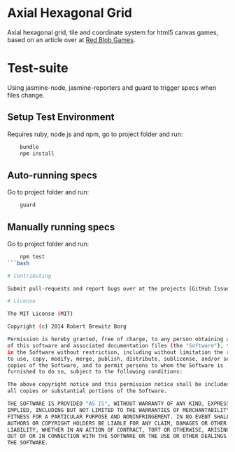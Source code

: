 # Axial Hexagonal Grid

Axial hexagonal grid, tile and coordinate system for html5 canvas games, based on an article over at [Red Blob Games](http://www.redblobgames.com/grids/hexagons/).

# Test-suite

Using jasmine-node, jasmine-reporters and guard to trigger specs when files change.

## Setup Test Environment

Requires ruby, node.js and npm, go to project folder and run:

```bash
    bundle
    npm install
```

## Auto-running specs

Go to project folder and run:

```bash
    guard
```

## Manually running specs

Go to project folder and run:

```bash
    npm test
```bash

# Contributing

Submit pull-requests and report bugs over at the projects [GitHub Issue Tracking](https://github.com/RobertBrewitz/axial-hexagonal-grid/issues)

# License

The MIT License (MIT)

Copyright (c) 2014 Robert Brewitz Borg

Permission is hereby granted, free of charge, to any person obtaining a copy
of this software and associated documentation files (the "Software"), to deal
in the Software without restriction, including without limitation the rights
to use, copy, modify, merge, publish, distribute, sublicense, and/or sell
copies of the Software, and to permit persons to whom the Software is
furnished to do so, subject to the following conditions:

The above copyright notice and this permission notice shall be included in
all copies or substantial portions of the Software.

THE SOFTWARE IS PROVIDED "AS IS", WITHOUT WARRANTY OF ANY KIND, EXPRESS OR
IMPLIED, INCLUDING BUT NOT LIMITED TO THE WARRANTIES OF MERCHANTABILITY,
FITNESS FOR A PARTICULAR PURPOSE AND NONINFRINGEMENT. IN NO EVENT SHALL THE
AUTHORS OR COPYRIGHT HOLDERS BE LIABLE FOR ANY CLAIM, DAMAGES OR OTHER
LIABILITY, WHETHER IN AN ACTION OF CONTRACT, TORT OR OTHERWISE, ARISING FROM,
OUT OF OR IN CONNECTION WITH THE SOFTWARE OR THE USE OR OTHER DEALINGS IN
THE SOFTWARE.
